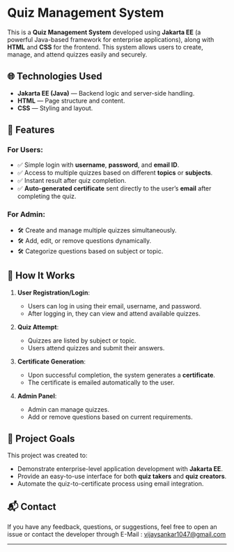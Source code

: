 # Quiz Management System

This is a **Quiz Management System** developed using **Jakarta EE** (a powerful Java-based framework for enterprise applications), along with **HTML** and **CSS** for the frontend. This system allows users to create, manage, and attend quizzes easily and securely.

## 🌐 Technologies Used

- **Jakarta EE (Java)** — Backend logic and server-side handling.
- **HTML** — Page structure and content.
- **CSS** — Styling and layout.

## 📌 Features

### For Users:
- ✅ Simple login with **username**, **password**, and **email ID**.
- ✅ Access to multiple quizzes based on different **topics** or **subjects**.
- ✅ Instant result after quiz completion.
- ✅ **Auto-generated certificate** sent directly to the user’s **email** after completing the quiz.

### For Admin:
- 🛠️ Create and manage multiple quizzes simultaneously.
- 🛠️ Add, edit, or remove questions dynamically.
- 🛠️ Categorize questions based on subject or topic.

## 🧠 How It Works

1. **User Registration/Login**:
   - Users can log in using their email, username, and password.
   - After logging in, they can view and attend available quizzes.

2. **Quiz Attempt**:
   - Quizzes are listed by subject or topic.
   - Users attend quizzes and submit their answers.

3. **Certificate Generation**:
   - Upon successful completion, the system generates a **certificate**.
   - The certificate is emailed automatically to the user.

4. **Admin Panel**:
   - Admin can manage quizzes.
   - Add or remove questions based on current requirements.

## 🎯 Project Goals

This project was created to:
- Demonstrate enterprise-level application development with **Jakarta EE**.
- Provide an easy-to-use interface for both **quiz takers** and **quiz creators**.
- Automate the quiz-to-certificate process using email integration.

## 📬 Contact

If you have any feedback, questions, or suggestions, feel free to open an issue or contact the developer through E-Mail : vijaysankar1047@gmail.com

---
